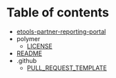 # Table of contents

* [etools-partner-reporting-portal](README.md)
* polymer
  * [LICENSE](polymer/license.md)
* [README](polymer-1.md)
* .github
  * [PULL\_REQUEST\_TEMPLATE](.github/pull_request_template.md)

